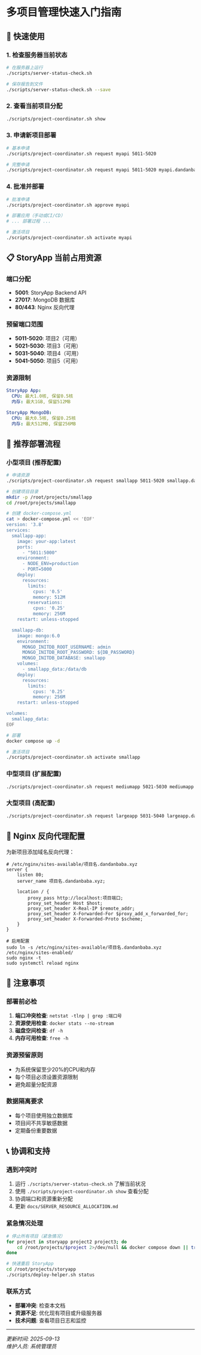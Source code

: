 # 多项目管理快速入门指南

## 🚀 快速使用

### 1. 检查服务器当前状态
```bash
# 在服务器上运行
./scripts/server-status-check.sh

# 保存报告到文件
./scripts/server-status-check.sh --save
```

### 2. 查看当前项目分配
```bash
./scripts/project-coordinator.sh show
```

### 3. 申请新项目部署
```bash
# 基本申请
./scripts/project-coordinator.sh request myapi 5011-5020

# 完整申请
./scripts/project-coordinator.sh request myapi 5011-5020 myapi.dandanbaba.xyz 0.5 512M
```

### 4. 批准并部署
```bash
# 批准申请
./scripts/project-coordinator.sh approve myapi

# 部署应用（手动或CI/CD）
# ... 部署过程 ...

# 激活项目
./scripts/project-coordinator.sh activate myapi
```

## 📋 StoryApp 当前占用资源

### 端口分配
- **5001**: StoryApp Backend API
- **27017**: MongoDB 数据库
- **80/443**: Nginx 反向代理

### 预留端口范围
- **5011-5020**: 项目2（可用）
- **5021-5030**: 项目3（可用）
- **5031-5040**: 项目4（可用）
- **5041-5050**: 项目5（可用）

### 资源限制
```yaml
StoryApp App:
  CPU: 最大1.0核, 保留0.5核
  内存: 最大1GB, 保留512MB

StoryApp MongoDB:
  CPU: 最大0.5核, 保留0.25核
  内存: 最大512MB, 保留256MB
```

## 🎯 推荐部署流程

### 小型项目 (推荐配置)
```bash
# 申请资源
./scripts/project-coordinator.sh request smallapp 5011-5020 smallapp.dandanbaba.xyz 0.5 512M

# 创建项目目录
mkdir -p /root/projects/smallapp
cd /root/projects/smallapp

# 创建 docker-compose.yml
cat > docker-compose.yml << 'EOF'
version: '3.8'
services:
  smallapp-app:
    image: your-app:latest
    ports:
      - "5011:5000"
    environment:
      - NODE_ENV=production
      - PORT=5000
    deploy:
      resources:
        limits:
          cpus: '0.5'
          memory: 512M
        reservations:
          cpus: '0.25'
          memory: 256M
    restart: unless-stopped

  smallapp-db:
    image: mongo:6.0
    environment:
      MONGO_INITDB_ROOT_USERNAME: admin
      MONGO_INITDB_ROOT_PASSWORD: ${DB_PASSWORD}
      MONGO_INITDB_DATABASE: smallapp
    volumes:
      - smallapp_data:/data/db
    deploy:
      resources:
        limits:
          cpus: '0.25'
          memory: 256M
    restart: unless-stopped

volumes:
  smallapp_data:
EOF

# 部署
docker compose up -d

# 激活项目
./scripts/project-coordinator.sh activate smallapp
```

### 中型项目 (扩展配置)
```bash
./scripts/project-coordinator.sh request mediumapp 5021-5030 mediumapp.dandanbaba.xyz 1.0 1G
```

### 大型项目 (高配置)
```bash
./scripts/project-coordinator.sh request largeapp 5031-5040 largeapp.dandanbaba.xyz 1.5 2G
```

## 🔧 Nginx 反向代理配置

为新项目添加域名反向代理：

```nginx
# /etc/nginx/sites-available/项目名.dandanbaba.xyz
server {
    listen 80;
    server_name 项目名.dandanbaba.xyz;
    
    location / {
        proxy_pass http://localhost:项目端口;
        proxy_set_header Host $host;
        proxy_set_header X-Real-IP $remote_addr;
        proxy_set_header X-Forwarded-For $proxy_add_x_forwarded_for;
        proxy_set_header X-Forwarded-Proto $scheme;
    }
}

# 启用配置
sudo ln -s /etc/nginx/sites-available/项目名.dandanbaba.xyz /etc/nginx/sites-enabled/
sudo nginx -t
sudo systemctl reload nginx
```

## 🚨 注意事项

### 部署前必检
1. **端口冲突检查**: `netstat -tlnp | grep :端口号`
2. **资源使用检查**: `docker stats --no-stream`
3. **磁盘空间检查**: `df -h`
4. **内存可用检查**: `free -h`

### 资源预留原则
- 为系统保留至少20%的CPU和内存
- 每个项目必须设置资源限制
- 避免超量分配资源

### 数据隔离要求
- 每个项目使用独立数据库
- 项目间不共享敏感数据
- 定期备份重要数据

## 📞 协调和支持

### 遇到冲突时
1. 运行 `./scripts/server-status-check.sh` 了解当前状况
2. 使用 `./scripts/project-coordinator.sh show` 查看分配
3. 协调端口和资源重新分配
4. 更新 `docs/SERVER_RESOURCE_ALLOCATION.md`

### 紧急情况处理
```bash
# 停止所有项目（紧急情况）
for project in storyapp project2 project3; do
    cd /root/projects/$project 2>/dev/null && docker compose down || true
done

# 快速重启 StoryApp
cd /root/projects/storyapp
./scripts/deploy-helper.sh status
```

### 联系方式
- **部署冲突**: 检查本文档
- **资源不足**: 优化现有项目或升级服务器
- **技术问题**: 查看项目日志和监控

---

*更新时间: 2025-09-13*  
*维护人员: 系统管理员*